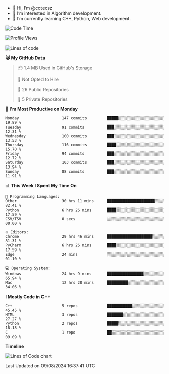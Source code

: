 - 👋 Hi, I’m @cotecsz
- 👀 I’m interested in Algorithm development.
- 🌱 I’m currently learning C++, Python, Web development.

<!---
cotecsz/cotecsz is a ✨ special ✨ repository because its `README.md` (this file) appears on your GitHub profile.
You can click the Preview link to take a look at your changes.
--->

<!--START_SECTION:waka-->
![Code Time](http://img.shields.io/badge/Code%20Time-1%2C533%20hrs%204%20mins-blue)

![Profile Views](http://img.shields.io/badge/Profile%20Views-0-blue)

![Lines of code](https://img.shields.io/badge/From%20Hello%20World%20I%27ve%20Written-1.2%20million%20lines%20of%20code-blue)

**🐱 My GitHub Data** 

> 📦 1.4 MB Used in GitHub's Storage 
 > 
> 🚫 Not Opted to Hire
 > 
> 📜 26 Public Repositories 
 > 
> 🔑 5 Private Repositories 
 > 
📅 **I'm Most Productive on Monday** 

```text
Monday                   147 commits         █████░░░░░░░░░░░░░░░░░░░░   19.89 % 
Tuesday                  91 commits          ███░░░░░░░░░░░░░░░░░░░░░░   12.31 % 
Wednesday                100 commits         ███░░░░░░░░░░░░░░░░░░░░░░   13.53 % 
Thursday                 116 commits         ████░░░░░░░░░░░░░░░░░░░░░   15.70 % 
Friday                   94 commits          ███░░░░░░░░░░░░░░░░░░░░░░   12.72 % 
Saturday                 103 commits         ███░░░░░░░░░░░░░░░░░░░░░░   13.94 % 
Sunday                   88 commits          ███░░░░░░░░░░░░░░░░░░░░░░   11.91 % 
```


📊 **This Week I Spent My Time On** 

```text
💬 Programming Languages: 
Other                    30 hrs 11 mins      █████████████████████░░░░   82.41 % 
Python                   6 hrs 26 mins       ████░░░░░░░░░░░░░░░░░░░░░   17.59 % 
CSV/TSV                  0 secs              ░░░░░░░░░░░░░░░░░░░░░░░░░   00.00 % 

🔥 Editors: 
Chrome                   29 hrs 46 mins      ████████████████████░░░░░   81.31 % 
PyCharm                  6 hrs 26 mins       ████░░░░░░░░░░░░░░░░░░░░░   17.59 % 
Edge                     24 mins             ░░░░░░░░░░░░░░░░░░░░░░░░░   01.10 % 

💻 Operating System: 
Windows                  24 hrs 9 mins       ████████████████░░░░░░░░░   65.94 % 
Mac                      12 hrs 28 mins      █████████░░░░░░░░░░░░░░░░   34.06 % 
```

**I Mostly Code in C++** 

```text
C++                      5 repos             ███████████░░░░░░░░░░░░░░   45.45 % 
HTML                     3 repos             ███████░░░░░░░░░░░░░░░░░░   27.27 % 
Python                   2 repos             █████░░░░░░░░░░░░░░░░░░░░   18.18 % 
C                        1 repo              ██░░░░░░░░░░░░░░░░░░░░░░░   09.09 % 
```



**Timeline**

![Lines of Code chart](https://raw.githubusercontent.com/cotecsz/cotecsz/master/assets/bar_graph.png)


 Last Updated on 09/08/2024 16:37:41 UTC
<!--END_SECTION:waka-->
